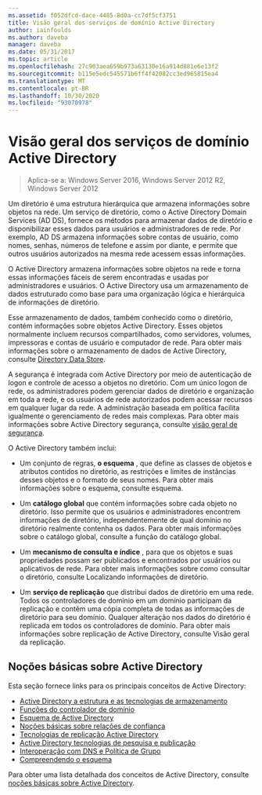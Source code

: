 ```yaml
---
ms.assetid: f052dfcd-dace-4485-8d0a-cc7df5cf3751
title: Visão geral dos serviços de domínio Active Directory
author: iainfoulds
ms.author: daveba
manager: daveba
ms.date: 05/31/2017
ms.topic: article
ms.openlocfilehash: 27c903aea659b973a63130e16a914d881e6e13f2
ms.sourcegitcommit: b115e5edc545571b6ff4f42082cc3ed965815ea4
ms.translationtype: MT
ms.contentlocale: pt-BR
ms.lasthandoff: 10/30/2020
ms.locfileid: "93070978"
---
```

# <a name="active-directory-domain-services-overview"></a>Visão geral dos serviços de domínio Active Directory

>Aplica-se a: Windows Server 2016, Windows Server 2012 R2, Windows Server 2012


Um diretório é uma estrutura hierárquica que armazena informações sobre objetos na rede. Um serviço de diretório, como o Active Directory Domain Services (AD DS), fornece os métodos para armazenar dados de diretório e disponibilizar esses dados para usuários e administradores de rede. Por exemplo, AD DS armazena informações sobre contas de usuário, como nomes, senhas, números de telefone e assim por diante, e permite que outros usuários autorizados na mesma rede acessem essas informações.

O Active Directory armazena informações sobre objetos na rede e torna essas informações fáceis de serem encontradas e usadas por administradores e usuários. O Active Directory usa um armazenamento de dados estruturado como base para uma organização lógica e hierárquica de informações de diretório.

Esse armazenamento de dados, também conhecido como o diretório, contém informações sobre objetos Active Directory. Esses objetos normalmente incluem recursos compartilhados, como servidores, volumes, impressoras e contas de usuário e computador de rede. Para obter mais informações sobre o armazenamento de dados de Active Directory, consulte [Directory Data Store](/previous-versions/windows/it-pro/windows-server-2003/cc736627(v=ws.10)).

A segurança é integrada com Active Directory por meio de autenticação de logon e controle de acesso a objetos no diretório. Com um único logon de rede, os administradores podem gerenciar dados de diretório e organização em toda a rede, e os usuários de rede autorizados podem acessar recursos em qualquer lugar da rede. A administração baseada em política facilita igualmente o gerenciamento de redes mais complexas. Para obter mais informações sobre Active Directory segurança, consulte [visão geral de segurança](../../plan/security-best-practices/best-practices-for-securing-active-directory.md).

O Active Directory também inclui:
* Um conjunto de regras, **o esquema** , que define as classes de objetos e atributos contidos no diretório, as restrições e limites de instâncias desses objetos e o formato de seus nomes. Para obter mais informações sobre o esquema, consulte esquema.


* Um **catálogo global** que contém informações sobre cada objeto no diretório. Isso permite que os usuários e administradores encontrem informações de diretório, independentemente de qual domínio no diretório realmente contenha os dados. Para obter mais informações sobre o catálogo global, consulte a função do catálogo global.


* Um **mecanismo de consulta e índice** , para que os objetos e suas propriedades possam ser publicados e encontrados por usuários ou aplicativos de rede. Para obter mais informações sobre como consultar o diretório, consulte Localizando informações de diretório.


* Um **serviço de replicação** que distribui dados de diretório em uma rede. Todos os controladores de domínio em um domínio participam da replicação e contêm uma cópia completa de todas as informações de diretório para seu domínio. Qualquer alteração nos dados do diretório é replicada em todos os controladores de domínio. Para obter mais informações sobre replicação de Active Directory, consulte Visão geral da replicação.

## <a name="understanding-active-directory"></a>Noções básicas sobre Active Directory
 Esta seção fornece links para os principais conceitos de Active Directory:

* [Active Directory a estrutura e as tecnologias de armazenamento](/previous-versions/windows/it-pro/windows-server-2003/cc759186(v=ws.10))
* [Funções do controlador de domínio](/previous-versions/windows/it-pro/windows-server-2003/cc786438(v=ws.10))
* [Esquema de Active Directory](/previous-versions/windows/it-pro/windows-server-2008-r2-and-2008/cc771796(v=ws.10))
* [Noções básicas sobre relações de confiança](/previous-versions/windows/it-pro/windows-server-2008-r2-and-2008/cc771568(v=ws.10))
* [Tecnologias de replicação Active Directory](/previous-versions/windows/it-pro/windows-server-2003/cc776877(v=ws.10))
* [Active Directory tecnologias de pesquisa e publicação](/previous-versions/windows/it-pro/windows-server-2003/cc775686(v=ws.10))
* [Interoperação com DNS e Política de Grupo](/previous-versions/windows/it-pro/windows-server-2008-r2-and-2008/dd197486(v=ws.10))
* [Compreendendo o esquema](/previous-versions/windows/it-pro/windows-server-2003/cc759402(v=ws.10))

Para obter uma lista detalhada dos conceitos de Active Directory, consulte [noções básicas sobre Active Directory](/previous-versions/windows/it-pro/windows-server-2003/cc781408(v=ws.10)).
